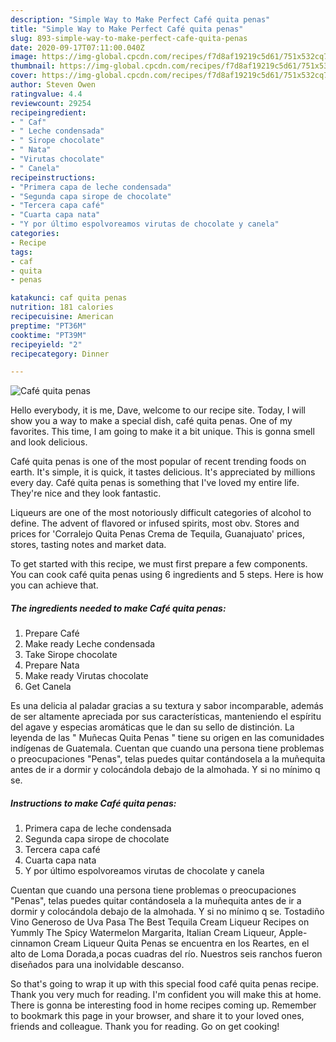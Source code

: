 ```yaml
---
description: "Simple Way to Make Perfect Café quita penas"
title: "Simple Way to Make Perfect Café quita penas"
slug: 893-simple-way-to-make-perfect-cafe-quita-penas
date: 2020-09-17T07:11:00.040Z
image: https://img-global.cpcdn.com/recipes/f7d8af19219c5d61/751x532cq70/cafe-quita-penas-foto-principal.jpg
thumbnail: https://img-global.cpcdn.com/recipes/f7d8af19219c5d61/751x532cq70/cafe-quita-penas-foto-principal.jpg
cover: https://img-global.cpcdn.com/recipes/f7d8af19219c5d61/751x532cq70/cafe-quita-penas-foto-principal.jpg
author: Steven Owen
ratingvalue: 4.4
reviewcount: 29254
recipeingredient:
- " Caf"
- " Leche condensada"
- " Sirope chocolate"
- " Nata"
- "Virutas chocolate"
- " Canela"
recipeinstructions:
- "Primera capa de leche condensada"
- "Segunda capa sirope de chocolate"
- "Tercera capa café"
- "Cuarta capa nata"
- "Y por último espolvoreamos virutas de chocolate y canela"
categories:
- Recipe
tags:
- caf
- quita
- penas

katakunci: caf quita penas 
nutrition: 181 calories
recipecuisine: American
preptime: "PT36M"
cooktime: "PT39M"
recipeyield: "2"
recipecategory: Dinner

---
```



![Café quita penas](https://img-global.cpcdn.com/recipes/f7d8af19219c5d61/751x532cq70/cafe-quita-penas-foto-principal.jpg)

Hello everybody, it is me, Dave, welcome to our recipe site. Today, I will show you a way to make a special dish, café quita penas. One of my favorites. This time, I am going to make it a bit unique. This is gonna smell and look delicious.

Café quita penas is one of the most popular of recent trending foods on earth. It's simple, it is quick, it tastes delicious. It's appreciated by millions every day. Café quita penas is something that I've loved my entire life. They're nice and they look fantastic.

Liqueurs are one of the most notoriously difficult categories of alcohol to define. The advent of flavored or infused spirits, most obv. Stores and prices for &#39;Corralejo Quita Penas Crema de Tequila, Guanajuato&#39; prices, stores, tasting notes and market data.


To get started with this recipe, we must first prepare a few components. You can cook café quita penas using 6 ingredients and 5 steps. Here is how you can achieve that.

<!--inarticleads1-->

##### The ingredients needed to make Café quita penas:

1. Prepare  Café
1. Make ready  Leche condensada
1. Take  Sirope chocolate
1. Prepare  Nata
1. Make ready Virutas chocolate
1. Get  Canela


Es una delicia al paladar gracias a su textura y sabor incomparable, además de ser altamente apreciada por sus características, manteniendo el espíritu del agave y especias aromáticas que le dan su sello de distinción. La leyenda de las &#34; Muñecas Quita Penas &#34; tiene su origen en las comunidades indígenas de Guatemala. Cuentan que cuando una persona tiene problemas o preocupaciones &#34;Penas&#34;, telas puedes quitar contándosela a la muñequita antes de ir a dormir y colocándola debajo de la almohada. Y si no mínimo q se. 

<!--inarticleads2-->

##### Instructions to make Café quita penas:

1. Primera capa de leche condensada
1. Segunda capa sirope de chocolate
1. Tercera capa café
1. Cuarta capa nata
1. Y por último espolvoreamos virutas de chocolate y canela


Cuentan que cuando una persona tiene problemas o preocupaciones &#34;Penas&#34;, telas puedes quitar contándosela a la muñequita antes de ir a dormir y colocándola debajo de la almohada. Y si no mínimo q se. Tostadiño Vino Generoso de Uva Pasa The Best Tequila Cream Liqueur Recipes on Yummly The Spicy Watermelon Margarita, Italian Cream Liqueur, Apple-cinnamon Cream Liqueur Quita Penas se encuentra en los Reartes, en el alto de Loma Dorada,a pocas cuadras del río. Nuestros seis ranchos fueron diseñados para una inolvidable descanso. 

So that's going to wrap it up with this special food café quita penas recipe. Thank you very much for reading. I'm confident you will make this at home. There is gonna be interesting food in home recipes coming up. Remember to bookmark this page in your browser, and share it to your loved ones, friends and colleague. Thank you for reading. Go on get cooking!
